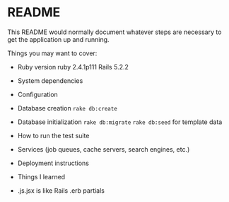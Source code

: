# README

This README would normally document whatever steps are necessary to get the
application up and running.

Things you may want to cover:

* Ruby version
ruby 2.4.1p111
Rails 5.2.2

* System dependencies

* Configuration

* Database creation
`rake db:create`

* Database initialization
`rake db:migrate`
`rake db:seed` for template data

* How to run the test suite

* Services (job queues, cache servers, search engines, etc.)

* Deployment instructions


* Things I learned 
* .js.jsx is like Rails .erb partials
